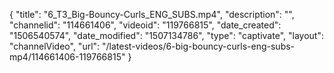 {
    "title": "6_T3_Big-Bouncy-Curls_ENG_SUBS.mp4",
    "description": "",
    "channelid": "114661406",
    "videoid": "119766815",
    "date_created": "1506540574",
    "date_modified": "1507134786",
    "type": "captivate",
    "layout": "channelVideo",
    "url": "\/latest-videos\/6-big-bouncy-curls-eng-subs-mp4\/114661406-119766815"
}